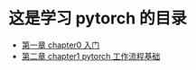 # 这是学习 pytorch 的目录

- [第一章 chapter0 入门](md/pytorch/cha)
- [第二章 chapter1 pytorch 工作流程基础](md/pytorch/workingflow-fundamentals)

